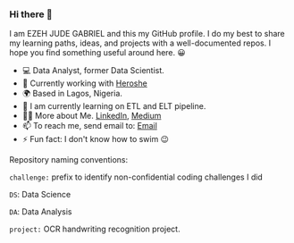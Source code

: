 ### Hi there 👋

I am EZEH JUDE GABRIEL and this my GitHub profile. I do my best to share my learning paths, ideas, and projects with a well-documented repos. I hope you find something useful around here. :grinning:
 
- :computer: Data Analyst, former Data Scientist.
- :briefcase: Currently working with [Heroshe](https://www.heroshe.com)
- :earth_africa: Based in Lagos, Nigeria.
- :seedling: I am currently learning on ETL and ELT pipeline.
- :man_technologist: More about Me. [LinkedIn](https://www.linkedin.com/in/ezeh-jude), [Medium](https://medium.com/@judeezeh2012)
- 📫 To reach me, send email to: [Email](judeezeh2012@gmail.com)
- ⚡ Fun fact: I don't know how to swim :wink:

Repository naming conventions:

`challenge:` prefix to identify non-confidential coding challenges I did

`DS`: Data Science

`DA`: Data Analysis

`project:` OCR handwriting recognition project.
